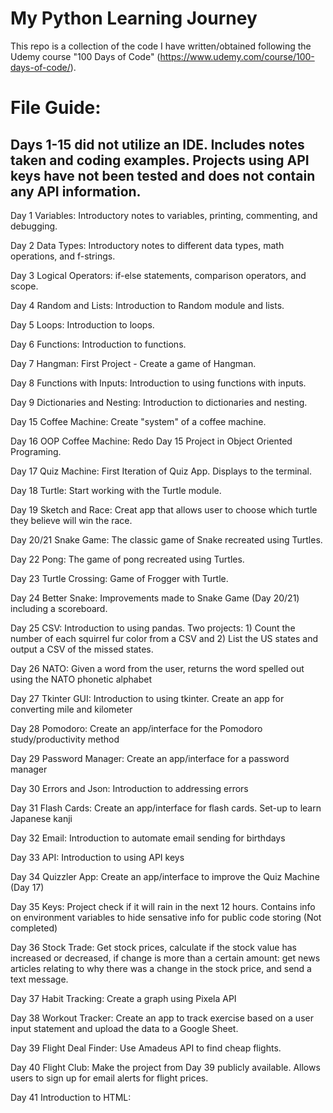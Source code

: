 # My Python Learning Journey
This repo is a collection of the code I have written/obtained following the Udemy course "100 Days of Code" (https://www.udemy.com/course/100-days-of-code/).

# File Guide:
## Days 1-15 did not utilize an IDE. Includes notes taken and coding examples. Projects using API keys have not been tested and does not contain any API information.

Day 1 Variables: Introductory notes to variables, printing, commenting, and debugging.

Day 2 Data Types: Introductory notes to different data types, math operations, and f-strings.

Day 3 Logical Operators: if-else statements, comparison operators, and scope.

Day 4 Random and Lists: Introduction to Random module and lists.

Day 5 Loops: Introduction to loops.

Day 6 Functions: Introduction to functions.

Day 7 Hangman: First Project - Create a game of Hangman.

Day 8 Functions with Inputs: Introduction to using functions with inputs.

Day 9 Dictionaries and Nesting: Introduction to dictionaries and nesting.


Day 15 Coffee Machine: Create "system" of a coffee machine.

Day 16 OOP Coffee Machine: Redo Day 15 Project in Object Oriented Programing.

Day 17 Quiz Machine: First Iteration of Quiz App. Displays to the terminal.

Day 18 Turtle: Start working with the Turtle module.

Day 19 Sketch and Race: Creat app that allows user to choose which turtle they believe will win the race.

Day 20/21 Snake Game: The classic game of Snake recreated using Turtles.

Day 22 Pong: The game of pong recreated using Turtles.

Day 23 Turtle Crossing: Game of Frogger with Turtle.

Day 24 Better Snake: Improvements made to Snake Game (Day 20/21) including a scoreboard.

Day 25 CSV: Introduction to using pandas. Two projects: 1) Count the number of each squirrel fur color from a CSV and 2) List the US states and output a CSV of the missed states.

Day 26 NATO: Given a word from the user, returns the word spelled out using the NATO phonetic alphabet

Day 27 Tkinter GUI: Introduction to using tkinter. Create an app for converting mile and kilometer

Day 28 Pomodoro: Create an app/interface for the Pomodoro study/productivity method

Day 29 Password Manager: Create an app/interface for a password manager

Day 30 Errors and Json: Introduction to addressing errors

Day 31 Flash Cards: Create an app/interface for flash cards. Set-up to learn Japanese kanji

Day 32 Email: Introduction to automate email sending for birthdays

Day 33 API: Introduction to using API keys

Day 34 Quizzler App: Create an app/interface to improve the Quiz Machine (Day 17)

Day 35 Keys: Project check if it will rain in the next 12 hours. Contains info on environment variables to hide sensative info for public code storing (Not completed)

Day 36 Stock Trade: Get stock prices, calculate if the stock value has increased or decreased, if change is more than a certain amount: get news articles relating to why there was a change in the stock price, and send a text message.

Day 37 Habit Tracking: Create a graph using Pixela API

Day 38 Workout Tracker: Create an app to track exercise based on a user input statement and upload the data to a Google Sheet.

Day 39 Flight Deal Finder: Use Amadeus API to find cheap flights.

Day 40 Flight Club: Make the project from Day 39 publicly available. Allows users to sign up for email alerts for flight prices.

Day 41 Introduction to HTML: